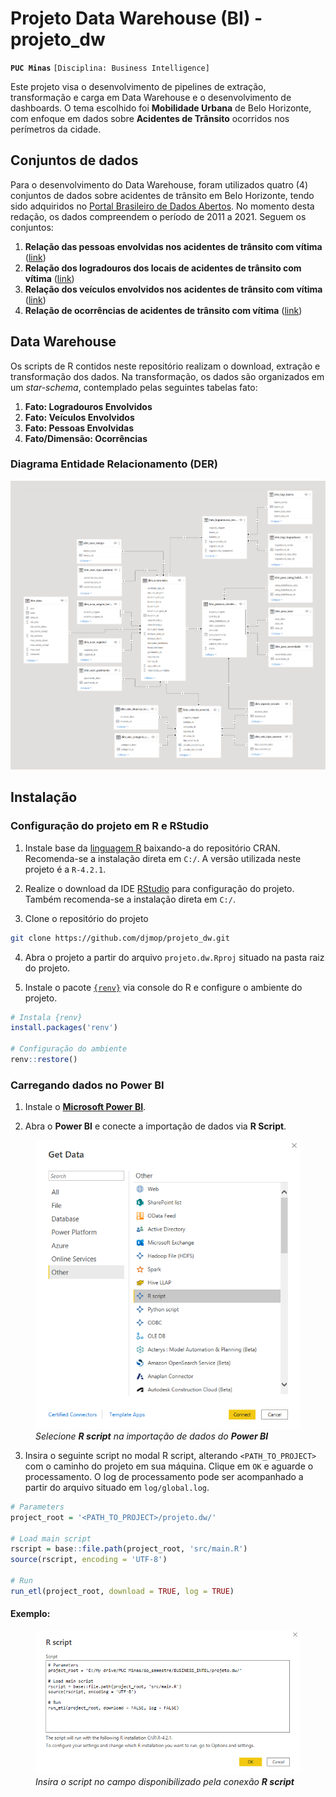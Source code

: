 Projeto Data Warehouse (BI) - projeto_dw
================

**`PUC Minas`** `[Disciplina: Business Intelligence]`

Este projeto visa o desenvolvimento de pipelines de extração,
transformação e carga em Data Warehouse e o desenvolvimento de
dashboards. O tema escolhido foi **Mobilidade Urbana** de Belo
Horizonte, com enfoque em dados sobre **Acidentes de Trânsito**
ocorridos nos perímetros da cidade.

## Conjuntos de dados

Para o desenvolvimento do Data Warehouse, foram utilizados quatro (4)
conjuntos de dados sobre acidentes de trânsito em Belo Horizonte, tendo
sido adquiridos no [Portal Brasileiro de Dados
Abertos](https://dados.gov.br/). No momento desta redação, os dados
compreendem o período de 2011 a 2021. Seguem os conjuntos:

1.  **Relação das pessoas envolvidas nos acidentes de trânsito com
    vítima**
    ([link](https://dados.gov.br/dataset/relacao-das-pessoas-envolvidas-nos-acidentes-de-transito-com-vitima))
2.  **Relação dos logradouros dos locais de acidentes de trânsito com
    vítima**
    ([link](https://dados.gov.br/dataset/relacao-dos-logradouros-dos-locais-de-acidentes-de-transito-com-vitima))
3.  **Relação dos veículos envolvidos nos acidentes de trânsito com
    vítima**
    ([link](https://dados.gov.br/dataset/relacao-dos-veiculos-envolvidos-nos-acidentes-de-transito-com-vitima))
4.  **Relação de ocorrências de acidentes de trânsito com vítima**
    ([link](https://dados.gov.br/dataset/relacao-de-ocorrencias-de-acidentes-de-transito-com-vitima))

## Data Warehouse

Os scripts de R contidos neste repositório realizam o download, extração
e transformação dos dados. Na transformação, os dados são organizados em
um *star-schema*, contemplado pelas seguintes tabelas fato:

1.  **Fato: Logradouros Envolvidos**
2.  **Fato: Veículos Envolvidos**
3.  **Fato: Pessoas Envolvidas**
4.  **Fato/Dimensão: Ocorrências**

### Diagrama Entidade Relacionamento (DER)

![](info/images/projeto_der.png)

## Instalação

### Configuração do projeto em R e RStudio

1.  Instale base da [linguagem
    R](https://cran.r-project.org/bin/windows/base/) baixando-a do
    repositório CRAN. Recomenda-se a instalação direta em `C:/`. A
    versão utilizada neste projeto é a `R-4.2.1`.

2.  Realize o download da IDE
    [RStudio](https://www.rstudio.com/products/rstudio/download/#download)
    para configuração do projeto. Também recomenda-se a instalação
    direta em `C:/`.

3.  Clone o repositório do projeto

``` bash
git clone https://github.com/djmop/projeto_dw.git
```

4.  Abra o projeto a partir do arquivo `projeto.dw.Rproj` situado na
    pasta raiz do projeto.

5.  Instale o pacote
    [`{renv}`](https://rstudio.github.io/renv/articles/renv.html) via
    console do R e configure o ambiente do projeto.

``` r
# Instala {renv}
install.packages('renv')

# Configuração do ambiente
renv::restore()
```

### Carregando dados no Power BI

1.  Instale o [**Microsoft Power
    BI**](https://powerbi.microsoft.com/pt-br/desktop/).

2.  Abra o **Power BI** e conecte a importação de dados via **R
    Script**.

<figure>
<img src="info/images/conexao_rscript.png" width="500"
alt="Selecione R script na importação de dados do Power BI" />
<figcaption aria-hidden="true"><em>Selecione <strong>R script</strong>
na importação de dados do <strong>Power BI</strong></em></figcaption>
</figure>

3.  Insira o seguinte script no modal R script, alterando
    `<PATH_TO_PROJECT>` com o caminho do projeto em sua máquina. Clique
    em `OK` e aguarde o processamento. O log de processamento pode ser
    acompanhado a partir do arquivo situado em `log/global.log`.

``` r
# Parameters
project_root = '<PATH_TO_PROJECT>/projeto.dw/'

# Load main script
rscript = base::file.path(project_root, 'src/main.R')
source(rscript, encoding = 'UTF-8')

# Run
run_etl(project_root, download = TRUE, log = TRUE)
```

#### Exemplo:

<figure>
<img src="info/images/import.png" width="500"
alt="Insira o script no campo disponibilizado pela conexão R script" />
<figcaption aria-hidden="true"><em>Insira o script no campo
disponibilizado pela conexão <strong>R script</strong></em></figcaption>
</figure>
